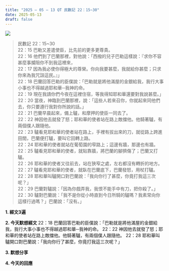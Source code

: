 ```yaml
---
title: "2025 – 05 – 13 QT 民數記 22：15~30"
date: 2025-05-13
draft: false
---
```


![](/images/qt.jpg)

> 民數記 22：15\~30  
> 22：15 巴勒又差遣使臣，比先前的更多更尊貴。  
> 22：16 他們到了巴蘭那裡，對他說：「西撥的兒子巴勒這樣說：『求你不容甚麼事攔阻你不到我這裡來，  
> 22：17 因為我必使你得極大的尊榮。你向我要甚麼，我就給你甚麼；只求你來為我咒詛這民。』」  
> 22：18 巴蘭回答巴勒的臣僕說：「巴勒就是將他滿屋的金銀給我，我行大事小事也不得越過耶和華─我神的命。  
> 22：19 現在我請你們今夜在這裡住宿，等我得知耶和華還要對我說甚麼。」  
> 22：20 當夜，神臨到巴蘭那裡，說：「這些人若來召你，你就起來同他們去，你只要遵行我對你所說的話。」  
> 22：21 巴蘭早晨起來，備上驢，和摩押的使臣一同去了。  
> 22：22 神因他去就發了怒；耶和華的使者站在路上敵擋他。他騎著驢，有兩個僕人跟隨他。  
> 22：23 驢看見耶和華的使者站在路上，手裡有拔出來的刀，就從路上跨進田間，巴蘭便打驢，要叫它回轉上路。  
> 22：24 耶和華的使者就站在葡萄園的窄路上；這邊有牆，那邊也有牆。  
> 22：25 驢看見耶和華的使者，就貼靠牆，將巴蘭的腳擠傷了；巴蘭又打驢。  
> 22：26 耶和華的使者又往前去，站在狹窄之處，左右都沒有轉折的地方。  
> 22：27 驢看見耶和華的使者，就臥在巴蘭底下，巴蘭發怒，用杖打驢。  
> 22：28 耶和華叫驢開口對巴蘭說：「我向你行了甚麼，你竟打我這三次呢？」  
> 22：29 巴蘭對驢說：「因為你戲弄我，我恨不能手中有刀，把你殺了。」  
> 22：30 驢對巴蘭說：「我不是你從小時直到今日所騎的驢嗎？我素常向你這樣行過嗎？」巴蘭說：「沒有。」  

**1.  經文3遍**

**2. 今天默想經文**
22：18 巴蘭回答巴勒的臣僕說：「巴勒就是將他滿屋的金銀給我，我行大事小事也不得越過耶和華─我神的命。
22：22 神因他去就發了怒；耶和華的使者站在路上敵擋他。他騎著驢，有兩個僕人跟隨他。
22：28 耶和華叫驢開口對巴蘭說：「我向你行了甚麼，你竟打我這三次呢？」

**3. 默想分享**

**4. 今天的回應**

